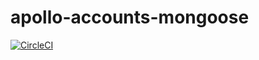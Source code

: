 # apollo-accounts-mongoose

[![CircleCI](https://circleci.com/gh/TimMikeladze/apollo-accounts-mongoose.svg?style=svg)](https://circleci.com/gh/TimMikeladze/apollo-accounts-mongoose)
